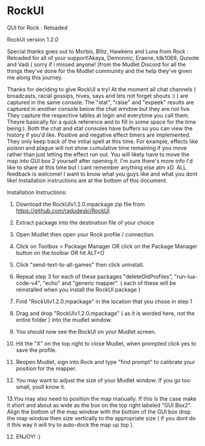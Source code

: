 # RockUI
GUI for Rock : Reloaded

RockUI version 1.2.0

Special thanks goes out to Morbis, Blitz, Hawkens and Luna from Rock : Reloaded for all of your support!Akaya, Demonnic, Eraene, tdk1069, Quixote and
Vadi ( sorry if i missed anyone! )from the Mudlet Discord for all the things they've done for the Mudlet 
community and the help they've given me along this journey.

Thanks for deciding to give RockUI a try! At the moment all chat channels ( broadcasts, racial gossips,
hives, says and lets not forget shouts :) ) are captured in the same console. The "stat", "raise" and 
"expeek" results are captured in another console below the chat window but they are not live. They capture
the respective tables at login and everytime you call them. Theyre basically for a quick reference and to
fill in some space for the time being:). Both the chat and stat consoles have buffers so you can view the 
history if you'd like. Positive and negative effect timers are implemented. They only keep track of the 
initial spell at this time. For example, effects like poison and plague will not show cumulative time 
remaining if you move rather than just letting the effect run out. You will likely have to move the map
into GUI box 2 yourself after opening it. I'm sure there's more info I'd like to share at this time but 
i cant remember anything else atm xD. ALL feedback is welcome! I want to know what you guys like and what 
you dont like! Installation instructions are at the bottom of this document.

Installation Instructions:

1. Download the RockUIv1.2.0.mpackage zip file from https://github.com/radudeski/RockUI

2. Extract package into the destination file of your choice

3. Open Mudlet then open your Rock profile / connection.

4. Click on Toolbox > Package Manager OR click on the Package Manager button on the toolbar OR hit ALT+O

5. Click "send-text-to-all-games" then click uninstall. 

6. Repeat step 3 for each of these packages "deleteOldProfiles", "run-lua-code-v4", "echo" and "generic 
mapper". ( each of these will be reinstalled when you install the RockUI package )

7. Find "RockUIv1.2.0.mpackage" in the location that you chose in step 1

8. Drag and drop "RockUIv1.2.0.mpackage" ( as it is worded here, not the entire folder ) into the mudlet
window.

9. You should now see the RockUI on your Mudlet screen.

10. Hit the "X" on the top right to close Mudlet, when prompted click yes to save the profile.

11. Reopen Mudlet, sign into Rock and type "find prompt" to calibrate your position for the mapper.

12. You may want to adjust the size of your Mudlet window. If you go too small, youll know it.

13.You may also need to position the map manually. If this is the case make it short and about as wide as the 
box on the top right labeled "GUI.Box2". Align the bottom of the map window with the bottom of the GUI box
drop the map window then size vertically to the appropriate size ( if you dont do it this way it will try 
to auto-dock the map up top ).

12. ENJOY! :)
